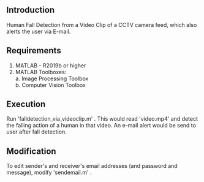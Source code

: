 ## Introduction
Human Fall Detection from a Video Clip of a CCTV camera feed, which also alerts the user via E-mail.

## Requirements
1. MATLAB - R2019b or higher
2. MATLAB Toolboxes:
   <br>a. Image Processing Toolbox
   <br>b. Computer Vision Toolbox

## Execution
Run 'falldetection_via_videoclip.m' .
This would read 'video.mp4' and detect the falling action of a human in that video.
An e-mail alert would be send to user after fall detection.

## Modification
To edit sender's and receiver's email addresses (and password and message), modify 'sendemail.m' .

